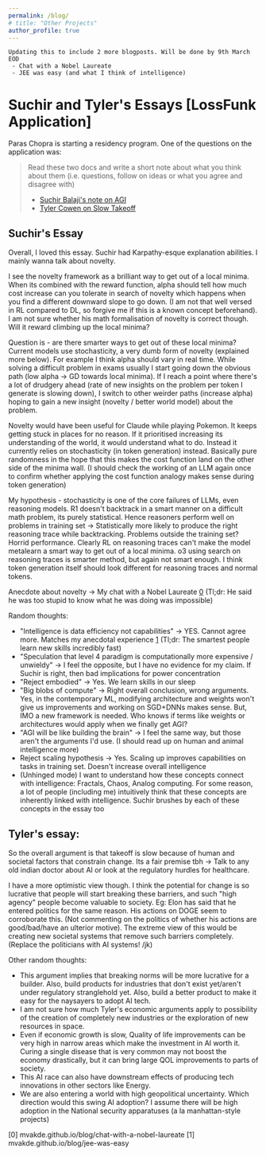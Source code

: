 ```yaml
---
permalink: /blog/
# title: "Other Projects"
author_profile: true
---
```

```
Updating this to include 2 more blogposts. Will be done by 9th March EOD
 - Chat with a Nobel Laureate
 - JEE was easy (and what I think of intelligence)
```

# Suchir and Tyler's Essays [LossFunk Application]
Paras Chopra is starting a residency program. One of the questions on the application was:  
> Read these two docs and write a short note about what you think about them (i.e. questions, follow on ideas or what you agree and disagree with)
> - [Suchir Balaji's note on AGI](https://docs.google.com/document/d/1ItRqrpgQHJ05rQx0zc26t1_NgpUcw3znwTWpXxqH8uI/edit?tab=t.0#heading=h.qslpqdtnxw1r)
> - [Tyler Cowen on Slow Takeoff](https://marginalrevolution.com/marginalrevolution/2025/02/why-i-think-ai-take-off-is-relatively-slow.html)

## Suchir's Essay
Overall, I loved this essay. Suchir had Karpathy-esque explanation abilities. I mainly wanna talk about novelty.

I see the novelty framework as a brilliant way to get out of a local minima. When its combined with the reward function, alpha should tell how much cost increase can you tolerate in search of novelty which happens when you find a different downward slope to go down. (I am not that well versed in RL compared to DL, so forgive me if this is a known concept beforehand). I am not sure whether his math formalisation of novelty is correct though. Will it reward climbing up the local minima?

Question is - are there smarter ways to get out of these local minima? Current models use stochasticity, a very dumb form of novelty (explained more below). For example I think alpha should vary in real time. While solving a difficult problem in exams usually I start going down the obvious path (low alpha -> GD towards local minima). If I reach a point where there's a lot of drudgery ahead (rate of new insights on the problem per token I generate is slowing down), I switch to other weirder paths (increase alpha) hoping to gain a new insight (novelty / better world model) about the problem. 

Novelty would have been useful for Claude while playing Pokemon. It keeps getting stuck in places for no reason. If it prioritised increasing its understanding of the world, it would understand what to do. Instead it currently relies on stochasticity (in token generation) instead. Basically pure randomness in the hope that this makes the cost function land on the other side of the minima wall. (I should check the working of an LLM again once to confirm whether applying the cost function analogy makes sense during token generation)

My hypothesis - stochasticity is one of the core failures of LLMs, even reasoning models. R1 doesn't backtrack in a smart manner on a difficult math problem, its purely statistical. Hence reasoners perform well on problems in training set -> Statistically more likely to produce the right reasoning trace while backtracking. Problems outside the training set? Horrid performance. Clearly RL on reasoning traces can't make the model metalearn a smart way to get out of a local minima. o3 using search on reasoning traces is smarter method, but again not smart enough. I think token generation itself should look different for reasoning traces and normal tokens.

Anecdote about novelty -> My chat with a Nobel Laureate [0](mvakde.github.io/blog/chat-with-a-nobel-laureate) (Tl;dr: He said he was too stupid to know what he was doing was impossible)

Random thoughts:
- "Intelligence is data efficiency not capabilities" -> YES. Cannot agree more. Matches my anecdotal experience [1](mvakde.github.io/blog/jee-was-easy) (Tl;dr: The smartest people learn new skills incredibly fast)
- "Speculation that level 4 paradigm is computationally more expensive / unwieldy" -> I feel the opposite, but I have no evidence for my claim. If Suchir is right, then bad implications for power concentration
- "Reject embodied" -> Yes. We learn skills in our sleep
- "Big blobs of compute" -> Right overall conclusion, wrong arguments. Yes, in the contemporary ML, modifying architecture and weights won't give us improvements and working on SGD+DNNs makes sense. But, IMO a new framework is needed. Who knows if terms like weights or architectures would apply when we finally get AGI?
- "AGI will be like building the brain" -> I feel the same way, but those aren't the arguments I'd use. (I should read up on human and animal intelligence more)
- Reject scaling hypothesis -> Yes. Scaling up improves capabilities on tasks in training set. Doesn't increase overall intelligence
- (Unhinged mode) I want to understand how these concepts connect with intelligence: Fractals, Chaos, Analog computing. For some reason, a lot of people (including me) intuitively think that these concepts are inherently linked with intelligence. Suchir brushes by each of these concepts in the essay too

## Tyler's essay: 
So the overall argument is that takeoff is slow because of human and societal factors that constrain change. Its a fair premise tbh -> Talk to any old indian doctor about AI or look at the regulatory hurdles for healthcare.

I have a more optimistic view though. I think the potential for change is so lucrative that people will start breaking these barriers, and such "high agency" people become valuable to society. Eg: Elon has said that he entered politics for the same reason. His actions on DOGE seem to corroborate this. (Not commenting on the politics of whether his actions are good/bad/have an ulterior motive). The extreme view of this would be creating new societal systems that remove such barriers completely. (Replace the politicians with AI systems! /jk)

Other random thoughts:
- This argument implies that breaking norms will be more lucrative for a builder. Also, build products for industries that don't exist yet/aren't under regulatory stranglehold yet. Also, build a better product to make it easy for the naysayers to adopt AI tech.
- I am not sure how much Tyler's economic arguments apply to possibility of the creation of completely new industries or the exploration of new resources in space. 
- Even if economic growth is slow, Quality of life improvements can be very high in narrow areas which make the investment in AI worth it. Curing a single disease that is very common may not boost the economy drastically, but it can bring large QOL improvements to parts of society. 
- This AI race can also have downstream effects of producing tech innovations in other sectors like Energy.
- We are also entering a world with high geopolitical uncertainty. Which direction would this swing AI adoption? I assume there will be high adoption in the National security apparatuses (a la manhattan-style projects)

[0] mvakde.github.io/blog/chat-with-a-nobel-laureate
[1] mvakde.github.io/blog/jee-was-easy